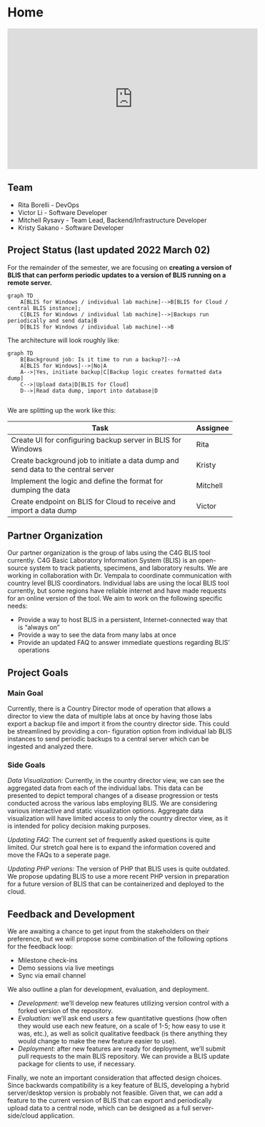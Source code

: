 # Home

<iframe width="560" height="315" src="https://www.youtube.com/embed/SDEhfS0qGiI" title="YouTube video player" frameborder="0" allow="accelerometer; autoplay; clipboard-write; encrypted-media; gyroscope; picture-in-picture" allowfullscreen></iframe>

## Team

* Rita Borelli - DevOps
* Victor Li - Software Developer
* Mitchell Rysavy - Team Lead, Backend/Infrastructure Developer
* Kristy Sakano - Software Developer


## Project Status (last updated 2022 March 02)

For the remainder of the semester, we are focusing on **creating a version of BLIS that can perform periodic updates to a version of BLIS running on a remote server.**

```mermaid
graph TD
    A[BLIS for Windows / individual lab machine]-->B[BLIS for Cloud / central BLIS instance];
    C[BLIS for Windows / individual lab machine]-->|Backups run periodically and send data|B
    D[BLIS for Windows / individual lab machine]-->B
```

The architecture will look roughly like:

```mermaid
graph TD
    B[Background job: Is it time to run a backup?]-->A
    A[BLIS for Windows]-->|No|A
    A-->|Yes, initiate backup|C[Backup logic creates formatted data dump]
    C-->|Upload data|D[BLIS for Cloud]
    D-->|Read data dump, import into database|D


```

We are splitting up the work like this:

|Task|Assignee|
|-|-|
|Create UI for configuring backup server in BLIS for Windows|Rita|
|Create background job to initiate a data dump and send data to the central server|Kristy|
|Implement the logic and define the format for dumping the data|Mitchell|
|Create endpoint on BLIS for Cloud to receive and import a data dump|Victor|

## Partner Organization

Our partner organization is the group of labs using the C4G BLIS tool currently. C4G Basic Laboratory Information System (BLIS) is an open-source system to track patients, specimens, and laboratory results. We are working in collaboration with Dr. Vempala to coordinate communication with country level BLIS coordinators. Individual labs are using the local BLIS tool currently, but some regions have reliable internet and have made requests for an online version of the tool. We aim to work on the following specific needs:

* Provide a way to host BLIS in a persistent,
Internet-connected way that is “always on”
* Provide a way to see the data from many labs
at once
* Provide an updated FAQ to answer immediate
questions regarding BLIS’ operations

## Project Goals

### Main Goal

Currently, there is a Country Director mode of operation that allows a director to view the data of multiple labs at once by having those labs export a backup file and import it from the country director side. This could be streamlined by providing a con- figuration option from individual lab BLIS instances to send periodic backups to a central server which can be ingested and analyzed there.

### Side Goals

*Data Visualization:* Currently, in the country director view, we can see the aggregated data from each of the individual labs. This data can be presented to depict temporal changes of a disease progression or tests conducted across the various labs employing BLIS. We are considering various interactive and static visualization options. Aggregate data visualization will have limited access to only the country director view, as it is intended for policy decision making purposes.

*Updating FAQ:* The current set of frequently asked questions is quite limited. Our stretch goal here is to expand the information covered and move the FAQs to a seperate page.

*Updating PHP verions:* The version of PHP that BLIS uses is quite outdated. We propose updating BLIS to use a more recent PHP version in preparation for a future version of BLIS that can be containerized and deployed to the cloud.

## Feedback and Development

We are awaiting a chance to get input from the stakeholders on their preference, but we will propose some combination of the following options for the feedback loop:

* Milestone check-ins
* Demo sessions via live meetings
* Sync via email channel

We also outline a plan for development, evaluation, and deployment.

* *Development:* we’ll develop new features utilizing version control with a forked version of the repository.
* *Evaluation:* we’ll ask end users a few quantitative questions (how often they would use each new feature, on a scale of 1-5; how easy to
use it was, etc.), as well as solicit qualitative feedback (is there anything they would change to make the new feature easier to use).
* *Deployment:* after new features are ready for deployment, we’ll submit pull requests to the main BLIS repository. We can provide a BLIS
update package for clients to use, if necessary.

Finally, we note an important consideration that affected design choices. Since backwards compatibility is a key feature of BLIS, developing a hybrid server/desktop version is probably not feasible. Given that, we can add a feature to the current version of BLIS that can export and periodically upload data to a central node, which can be designed as a full server-side/cloud application.
